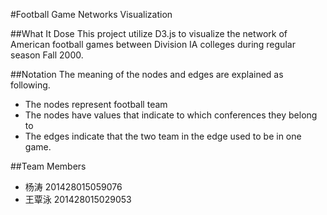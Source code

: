 #Football Game Networks Visualization

##What It Dose
This project utilize D3.js to visualize the network of American football games
between Division IA colleges during regular season Fall 2000.


##Notation
The meaning of the nodes and edges are explained as following.

* The nodes represent football team
* The nodes have values that indicate to which conferences they belong to
* The edges indicate that the two team in the edge used to be in one game.

##Team Members
* 杨涛 201428015059076
* 王覃泳 201428015029053